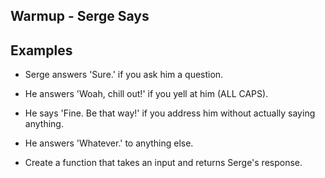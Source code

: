 ## Warmup - Serge Says



## Examples
- Serge answers 'Sure.' if you ask him a question.

- He answers 'Woah, chill out!' if you yell at him (ALL CAPS).

- He says 'Fine. Be that way!' if you address him without actually saying anything.

- He answers 'Whatever.' to anything else.

- Create a function that takes an input and returns Serge's response.
